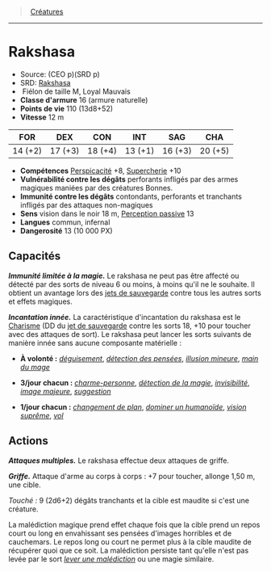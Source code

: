 ﻿---
!MonsterItem
Family: MonsterHD
Type: Fiélon
Size: M
Alignment: Loyal Mauvais
ArmorClass: 16 (armure naturelle)
HitPoints: 110 (13d8+52)
Speed: 12 m
Strength: 14 (+2)
Dexterity: 17 (+3)
Constitution: 18 (+4)
Intelligence: 13 (+1)
Wisdom: 16 (+3)
Charisma: 20 (+5)
Skills: '[Perspicacité](hd_abilities_wisdom_perspicacite.md) +8, [Supercherie](hd_abilities_charisma_supercherie.md) +10'
DamageVulnerabilities: perforants infligés par des armes magiques maniées par des créatures Bonnes.
DamageImmunities: contondants, perforants et tranchants infligés par des attaques non-magiques
Senses: vision dans le noir 18 m, [Perception passive](hd_abilities_dexterity_perception_passive.md) 13
Languages: commun, infernal
Challenge: 13 (10 000 PX)
Id: monsters_hd.md#rakshasa
ParentLink: monsters_hd.md#créatures
Name: Rakshasa
ParentName: Créatures
NameLevel: 1
AltName: '[Rakshasa](srd_monsters_rakshasa.md)'
Source: (CEO p)(SRD p)
Attributes: {}
---
> [Créatures](hd_monsters.md)

---

# Rakshasa

- Source: (CEO p)(SRD p)
- SRD: [Rakshasa](srd_monsters_rakshasa.md)
-  Fiélon de taille M, Loyal Mauvais
- **Classe d'armure** 16 (armure naturelle)
- **Points de vie** 110 (13d8+52)
- **Vitesse** 12 m

|FOR|DEX|CON|INT|SAG|CHA|
|---|---|---|---|---|---|
|14 (+2)|17 (+3)|18 (+4)|13 (+1)|16 (+3)|20 (+5)|

- **Compétences** [Perspicacité](hd_abilities_wisdom_perspicacite.md) +8, [Supercherie](hd_abilities_charisma_supercherie.md) +10
- **Vulnérabilité contre les dégâts** perforants infligés par des armes magiques maniées par des créatures Bonnes.
- **Immunité contre les dégâts** contondants, perforants et tranchants infligés par des attaques non-magiques
- **Sens** vision dans le noir 18 m, [Perception passive](hd_abilities_dexterity_perception_passive.md) 13
- **Langues** commun, infernal
- **Dangerosité** 13 (10 000 PX)

## Capacités

**_Immunité limitée à la magie._** Le rakshasa ne peut pas être affecté ou détecté par des sorts de niveau 6 ou moins, à moins qu'il ne le souhaite. Il obtient un avantage lors des [jets de sauvegarde](hd_abilities_jets_de_sauvegarde.md) contre tous les autres sorts et effets magiques.

**_Incantation innée._** La caractéristique d'incantation du rakshasa est le [Charisme](hd_abilities_charisma.md) (DD du [jet de sauvegarde](hd_abilities_jets_de_sauvegarde.md) contre les sorts 18, +10 pour toucher avec des attaques de sort). Le rakshasa peut lancer les sorts suivants de manière innée sans aucune composante matérielle :

* **À volonté :** _[déguisement](hd_spells_deguisement.md)_, _[détection des pensées](hd_spells_detection_des_pensees.md)_, _[illusion mineure](hd_spells_illusion_mineure.md)_, _[main du mage](hd_spells_main_du_mage.md)_

* **3/jour chacun :** _[charme-personne](hd_spells_charme_personne.md)_, _[détection de la magie](hd_spells_detection_de_la_magie.md)_, _[invisibilité](hd_spells_invisibilite.md)_, _[image majeure](hd_spells_image_majeure.md)_, _[suggestion](hd_spells_suggestion.md)_

* **1/jour chacun :** _[changement de plan](hd_spells_changement_de_plan.md)_, _[dominer un humanoïde](hd_spells_dominer_un_humanoide.md)_, _[vision suprême](hd_spells_vision_supreme.md)_, _[vol](hd_spells_vol.md)_

## Actions

**_Attaques multiples._** Le rakshasa effectue deux attaques de griffe.

**_Griffe._** Attaque d'arme au corps à corps : +7 pour toucher, allonge 1,50 m, une cible.

_Touché :_ 9 (2d6+2) dégâts tranchants et la cible est maudite si c'est une créature.

La malédiction magique prend effet chaque fois que la cible prend un repos court ou long en envahissant ses pensées d'images horribles et de cauchemars. Le repos long ou court ne permet plus à la cible maudite de récupérer quoi que ce soit. La malédiction persiste tant qu'elle n'est pas levée par le sort _[lever une malédiction](hd_spells_lever_une_malediction.md)_ ou une magie similaire.


